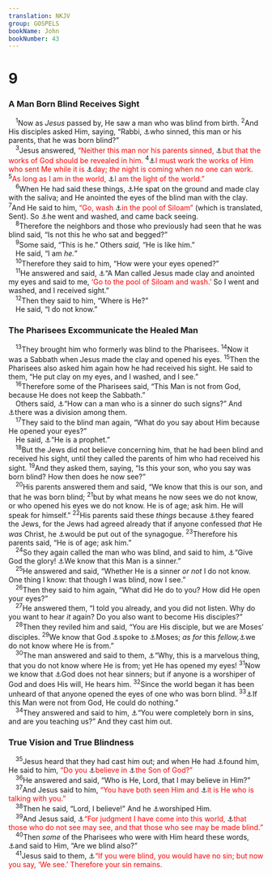 ```yaml
---
translation: NKJV
group: GOSPELS
bookName: John 
bookNumber: 43
---
```


<div class="title"><h1>9</h1><h3>A Man Born Blind Receives Sight</h3></div>
<span class="verse gi_9_1"> <sup>1</sup>Now as <i>Jesus</i> passed by, He saw a man who was blind from birth. </span>
<span class="verse gi_9_2"><sup>2</sup>And His disciples asked Him, saying, “Rabbi, <a data-toggle="tooltip" data-placement="bottom" title="Luke 13:2; John 9:34; Acts 28:4">⚓</a>who sinned, this man or his parents, that he was born blind?”<br/></span>
<span class="verse gi_9_3"> <sup>3</sup>Jesus answered, <font color="red">“Neither this man nor his parents sinned, </font><a data-toggle="tooltip" data-placement="bottom" title="John 11:4">⚓</a><font color="red">but that the works of God should be revealed in him.</font></span>
<span class="verse gi_9_4"><sup>4</sup><a data-toggle="tooltip" data-placement="bottom" title="(John 4:34; 5:19, 36; 17:4)">⚓</a><font color="red">I must work the works of Him who sent Me while it is </font><a data-toggle="tooltip" data-placement="bottom" title="John 11:9, 10; 12:35; Gal. 6:10">⚓</a><font color="red">day; <i>the</i> night is coming when no one can work.</font></span>
<span class="verse gi_9_5"><sup>5</sup><font color="red">As long as I am in the world, </font><a data-toggle="tooltip" data-placement="bottom" title="(John 1:5, 9; 3:19; 8:12; 12:35, 46)">⚓</a><font color="red">I am the light of the world.”</font><br/></span>
<span class="verse gi_9_6"> <sup>6</sup>When He had said these things, <a data-toggle="tooltip" data-placement="bottom" title="Mark 7:33; 8:23">⚓</a>He spat on the ground and made clay with the saliva; and He anointed the eyes of the blind man with the clay. </span>
<span class="verse gi_9_7"><sup>7</sup>And He said to him, <font color="red">“Go, wash </font><a data-toggle="tooltip" data-placement="bottom" title="Neh. 3:15; Is. 8:6; Luke 13:4; John 9:11">⚓</a><font color="red">in the pool of Siloam”</font> (which is translated, Sent). So <a data-toggle="tooltip" data-placement="bottom" title="2 Kin. 5:14">⚓</a>he went and washed, and came back seeing.<br/></span>
<span class="verse gi_9_8"> <sup>8</sup>Therefore the neighbors and those who previously had seen that he was blind said, “Is not this he who sat and begged?”<br/></span>
<span class="verse gi_9_9"> <sup>9</sup>Some said, “This is he.” Others <i>said,</i> “He is like him.”<br/> He said, “I am <i>he.</i>”<br/></span>
<span class="verse gi_9_10"> <sup>10</sup>Therefore they said to him, “How were your eyes opened?”<br/></span>
<span class="verse gi_9_11"> <sup>11</sup>He answered and said, <a data-toggle="tooltip" data-placement="bottom" title="John 9:6, 7">⚓</a>“A Man called Jesus made clay and anointed my eyes and said to me, <font color="red">‘Go to the pool of Siloam and wash.’</font> So I went and washed, and I received sight.”<br/></span>
<span class="verse gi_9_12"> <sup>12</sup>Then they said to him, “Where is He?”<br/> He said, “I do not know.”<br/></span>
<div class="title"><h3>The Pharisees Excommunicate the Healed Man</h3></div>
<span class="verse gi_9_13"> <sup>13</sup>They brought him who formerly was blind to the Pharisees. </span>
<span class="verse gi_9_14"><sup>14</sup>Now it was a Sabbath when Jesus made the clay and opened his eyes. </span>
<span class="verse gi_9_15"><sup>15</sup>Then the Pharisees also asked him again how he had received his sight. He said to them, “He put clay on my eyes, and I washed, and I see.”<br/></span>
<span class="verse gi_9_16"> <sup>16</sup>Therefore some of the Pharisees said, “This Man is not from God, because He does not keep the Sabbath.”<br/> Others said, <a data-toggle="tooltip" data-placement="bottom" title="John 3:2; 9:33">⚓</a>“How can a man who is a sinner do such signs?” And <a data-toggle="tooltip" data-placement="bottom" title="John 7:12, 43; 10:19">⚓</a>there was a division among them.<br/></span>
<span class="verse gi_9_17"> <sup>17</sup>They said to the blind man again, “What do you say about Him because He opened your eyes?”<br/> He said, <a data-toggle="tooltip" data-placement="bottom" title="(John 4:19; 6:14)">⚓</a>“He is a prophet.”<br/></span>
<span class="verse gi_9_18"> <sup>18</sup>But the Jews did not believe concerning him, that he had been blind and received his sight, until they called the parents of him who had received his sight. </span>
<span class="verse gi_9_19"><sup>19</sup>And they asked them, saying, “Is this your son, who you say was born blind? How then does he now see?”<br/></span>
<span class="verse gi_9_20"> <sup>20</sup>His parents answered them and said, “We know that this is our son, and that he was born blind; </span>
<span class="verse gi_9_21"><sup>21</sup>but by what means he now sees we do not know, or who opened his eyes we do not know. He is of age; ask him. He will speak for himself.” </span>
<span class="verse gi_9_22"><sup>22</sup>His parents said these <i>things</i> because <a data-toggle="tooltip" data-placement="bottom" title="John 7:13; 12:42; 19:38; Acts 5:13">⚓</a>they feared the Jews, for the Jews had agreed already that if anyone confessed <i>that</i> He <i>was</i> Christ, he <a data-toggle="tooltip" data-placement="bottom" title="John 16:2">⚓</a>would be put out of the synagogue. </span>
<span class="verse gi_9_23"><sup>23</sup>Therefore his parents said, “He is of age; ask him.”<br/></span>
<span class="verse gi_9_24"> <sup>24</sup>So they again called the man who was blind, and said to him, <a data-toggle="tooltip" data-placement="bottom" title="Josh. 7:19; 1 Sam. 6:5; Ezra 10:11; Rev. 11:13">⚓</a>“Give God the glory! <a data-toggle="tooltip" data-placement="bottom" title="John 9:16">⚓</a>We know that this Man is a sinner.”<br/></span>
<span class="verse gi_9_25"> <sup>25</sup>He answered and said, “Whether He is a sinner <i>or</i> <i>not</i> I do not know. One thing I know: that though I was blind, now I see.”<br/></span>
<span class="verse gi_9_26"> <sup>26</sup>Then they said to him again, “What did He do to you? How did He open your eyes?”<br/></span>
<span class="verse gi_9_27"> <sup>27</sup>He answered them, “I told you already, and you did not listen. Why do you want to hear <i>it</i> again? Do you also want to become His disciples?”<br/></span>
<span class="verse gi_9_28"> <sup>28</sup>Then they reviled him and said, “You are His disciple, but we are Moses’ disciples. </span>
<span class="verse gi_9_29"><sup>29</sup>We know that God <a data-toggle="tooltip" data-placement="bottom" title="Ex. 19:19, 20; 33:11; 34:29; Num. 12:6–8">⚓</a>spoke to <a data-toggle="tooltip" data-placement="bottom" title="(John 5:45–47)">⚓</a>Moses; <i>as</i> <i>for</i> this <i>fellow,</i><a data-toggle="tooltip" data-placement="bottom" title="John 7:27, 28; 8:14">⚓</a>we do not know where He is from.”<br/></span>
<span class="verse gi_9_30"> <sup>30</sup>The man answered and said to them, <a data-toggle="tooltip" data-placement="bottom" title="John 3:10">⚓</a>“Why, this is a marvelous thing, that you do not know where He is from; yet He has opened my eyes! </span>
<span class="verse gi_9_31"><sup>31</sup>Now we know that <a data-toggle="tooltip" data-placement="bottom" title="Job 27:9; 35:12; Ps. 18:41; Prov. 1:28; 15:29; 28:9; Is. 1:15; Jer. 11:11; 14:12; Ezek. 8:18; Mic. 3:4; Zech. 7:13; (James 5:16)">⚓</a>God does not hear sinners; but if anyone is a worshiper of God and does His will, He hears him. </span>
<span class="verse gi_9_32"><sup>32</sup>Since the world began it has been unheard of that anyone opened the eyes of one who was born blind. </span>
<span class="verse gi_9_33"><sup>33</sup><a data-toggle="tooltip" data-placement="bottom" title="John 3:2; 9:16">⚓</a>If this Man were not from God, He could do nothing.”<br/></span>
<span class="verse gi_9_34"> <sup>34</sup>They answered and said to him, <a data-toggle="tooltip" data-placement="bottom" title="Ps. 51:5; John 9:2">⚓</a>“You were completely born in sins, and are you teaching us?” And they cast him out.<br/></span>
<div class="title"><h3>True Vision and True Blindness</h3></div>
<span class="verse gi_9_35"> <sup>35</sup>Jesus heard that they had cast him out; and when He had <a data-toggle="tooltip" data-placement="bottom" title="John 5:14">⚓</a>found him, He said to him, <font color="red">“Do you </font><a data-toggle="tooltip" data-placement="bottom" title="John 1:7; 16:31">⚓</a><font color="red">believe in </font><a data-toggle="tooltip" data-placement="bottom" title="Matt. 14:33; 16:16; Mark 1:1; John 10:36; 1 John 5:13">⚓</a><font color="red">the Son of God?”</font><br/></span>
<span class="verse gi_9_36"> <sup>36</sup>He answered and said, “Who is He, Lord, that I may believe in Him?”<br/></span>
<span class="verse gi_9_37"> <sup>37</sup>And Jesus said to him, <font color="red">“You have both seen Him and </font><a data-toggle="tooltip" data-placement="bottom" title="John 4:26">⚓</a><font color="red">it is He who is talking with you.”</font><br/></span>
<span class="verse gi_9_38"> <sup>38</sup>Then he said, “Lord, I believe!” And he <a data-toggle="tooltip" data-placement="bottom" title="Matt. 8:2">⚓</a>worshiped Him.<br/></span>
<span class="verse gi_9_39"> <sup>39</sup>And Jesus said, <a data-toggle="tooltip" data-placement="bottom" title="(John 3:17; 5:22, 27; 12:47)">⚓</a><font color="red">“For judgment I have come into this world, </font><a data-toggle="tooltip" data-placement="bottom" title="Matt. 13:13; 15:14">⚓</a><font color="red">that those who do not see may see, and that those who see may be made blind.”</font><br/></span>
<span class="verse gi_9_40"> <sup>40</sup>Then <i>some</i> of the Pharisees who were with Him heard these words, <a data-toggle="tooltip" data-placement="bottom" title="(Rom. 2:19)">⚓</a>and said to Him, “Are we blind also?”<br/></span>
<span class="verse gi_9_41"> <sup>41</sup>Jesus said to them, <a data-toggle="tooltip" data-placement="bottom" title="John 15:22, 24">⚓</a><font color="red">“If you were blind, you would have no sin; but now you say, ‘We see.’ Therefore your sin remains.</font><br/></span>
